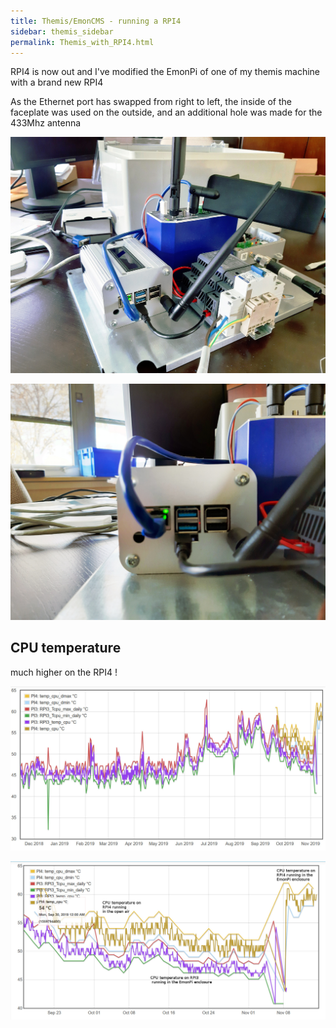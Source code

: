 ```yaml
---
title: Themis/EmonCMS - running a RPI4
sidebar: themis_sidebar
permalink: Themis_with_RPI4.html
---
```



RPI4 is now out and I've modified the EmonPi of one of my themis machine with a brand new RPI4

As the Ethernet port has swapped from right to left, the inside of the faceplate was used on the outside, and an additional hole was made for the 433Mhz antenna

![full_view](RPI4_full_view_small.jpg)

![close_up](RPI4_close_up_small.jpg)

## CPU temperature

much higher on the RPI4 !

![year](CPU_temp_full_year.jpg)

![zoom](CPU_temp_zoom.jpg)
